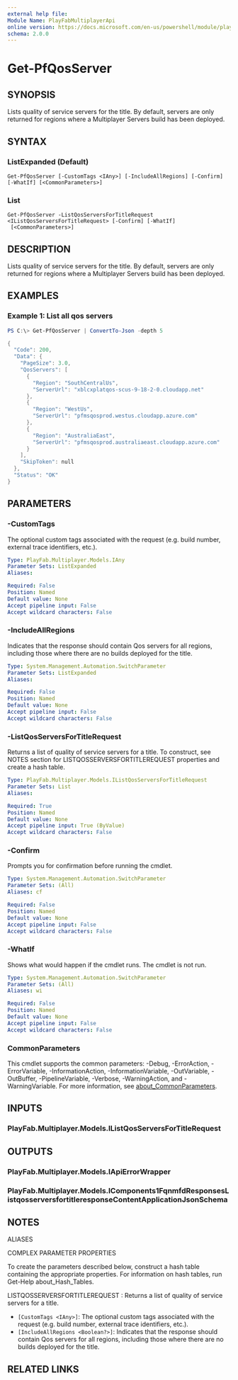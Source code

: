 ```yaml
---
external help file:
Module Name: PlayFabMultiplayerApi
online version: https://docs.microsoft.com/en-us/powershell/module/playfabmultiplayerapi/get-pfqosserver
schema: 2.0.0
---
```


# Get-PfQosServer

## SYNOPSIS
Lists quality of service servers for the title.
By default, servers are only returned for regions where a Multiplayer Servers build has been deployed.

## SYNTAX

### ListExpanded (Default)
```
Get-PfQosServer [-CustomTags <IAny>] [-IncludeAllRegions] [-Confirm] [-WhatIf] [<CommonParameters>]
```

### List
```
Get-PfQosServer -ListQosServersForTitleRequest <IListQosServersForTitleRequest> [-Confirm] [-WhatIf]
 [<CommonParameters>]
```

## DESCRIPTION
Lists quality of service servers for the title.
By default, servers are only returned for regions where a Multiplayer Servers build has been deployed.

## EXAMPLES

### Example 1: List all qos servers
```powershell
PS C:\> Get-PfQosServer | ConvertTo-Json -depth 5

{
  "Code": 200,
  "Data": {
    "PageSize": 3.0,
    "QosServers": [
      {
        "Region": "SouthCentralUs",
        "ServerUrl": "xblcxplatqos-scus-9-18-2-0.cloudapp.net"
      },
      {
        "Region": "WestUs",
        "ServerUrl": "pfmsqosprod.westus.cloudapp.azure.com"
      },
      {
        "Region": "AustraliaEast",
        "ServerUrl": "pfmsqosprod.australiaeast.cloudapp.azure.com"
      }
    ],
    "SkipToken": null
  },
  "Status": "OK"
}
```



## PARAMETERS

### -CustomTags
The optional custom tags associated with the request (e.g.
build number, external trace identifiers, etc.).

```yaml
Type: PlayFab.Multiplayer.Models.IAny
Parameter Sets: ListExpanded
Aliases:

Required: False
Position: Named
Default value: None
Accept pipeline input: False
Accept wildcard characters: False
```

### -IncludeAllRegions
Indicates that the response should contain Qos servers for all regions, including those where there are no builds deployed for the title.

```yaml
Type: System.Management.Automation.SwitchParameter
Parameter Sets: ListExpanded
Aliases:

Required: False
Position: Named
Default value: None
Accept pipeline input: False
Accept wildcard characters: False
```

### -ListQosServersForTitleRequest
Returns a list of quality of service servers for a title.
To construct, see NOTES section for LISTQOSSERVERSFORTITLEREQUEST properties and create a hash table.

```yaml
Type: PlayFab.Multiplayer.Models.IListQosServersForTitleRequest
Parameter Sets: List
Aliases:

Required: True
Position: Named
Default value: None
Accept pipeline input: True (ByValue)
Accept wildcard characters: False
```

### -Confirm
Prompts you for confirmation before running the cmdlet.

```yaml
Type: System.Management.Automation.SwitchParameter
Parameter Sets: (All)
Aliases: cf

Required: False
Position: Named
Default value: None
Accept pipeline input: False
Accept wildcard characters: False
```

### -WhatIf
Shows what would happen if the cmdlet runs.
The cmdlet is not run.

```yaml
Type: System.Management.Automation.SwitchParameter
Parameter Sets: (All)
Aliases: wi

Required: False
Position: Named
Default value: None
Accept pipeline input: False
Accept wildcard characters: False
```

### CommonParameters
This cmdlet supports the common parameters: -Debug, -ErrorAction, -ErrorVariable, -InformationAction, -InformationVariable, -OutVariable, -OutBuffer, -PipelineVariable, -Verbose, -WarningAction, and -WarningVariable. For more information, see [about_CommonParameters](http://go.microsoft.com/fwlink/?LinkID=113216).

## INPUTS

### PlayFab.Multiplayer.Models.IListQosServersForTitleRequest

## OUTPUTS

### PlayFab.Multiplayer.Models.IApiErrorWrapper

### PlayFab.Multiplayer.Models.IComponents1FqnmfdResponsesListqosserversfortitleresponseContentApplicationJsonSchema

## NOTES

ALIASES

COMPLEX PARAMETER PROPERTIES

To create the parameters described below, construct a hash table containing the appropriate properties. For information on hash tables, run Get-Help about_Hash_Tables.


LISTQOSSERVERSFORTITLEREQUEST <IListQosServersForTitleRequest>: Returns a list of quality of service servers for a title.
  - `[CustomTags <IAny>]`: The optional custom tags associated with the request (e.g. build number, external trace identifiers, etc.).
  - `[IncludeAllRegions <Boolean?>]`: Indicates that the response should contain Qos servers for all regions, including those where there are no builds deployed for the title.

## RELATED LINKS

